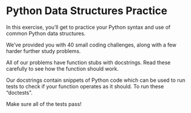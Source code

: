 # Python Data Structures Practice
In this exercise, you’ll get to practice your Python syntax and use of common Python data structures.

We’ve provided you with 40 small coding challenges, along with a few harder further study problems.

All of our problems have function stubs with docstrings. Read these carefully to see how the function should work.

Our docstrings contain snippets of Python code which can be used to run tests to check if your function operates as it should. To run these “doctests”.

Make sure all of the tests pass!
